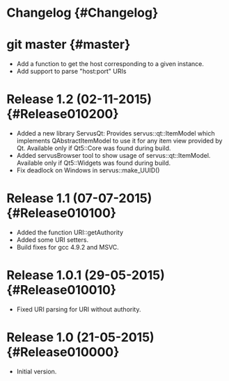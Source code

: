 
# Changelog {#Changelog}

# git master {#master}

* Add a function to get the host corresponding to a given instance.
* Add support to parse "host:port" URIs

# Release 1.2 (02-11-2015) {#Release010200}

* Added a new library ServusQt: Provides servus::qt::ItemModel which implements
  QAbstractItemModel to use it for any item view provided by Qt. Available only
  if Qt5::Core was found during build.
* Added servusBrowser tool to show usage of servus::qt::ItemModel. Available
  only if Qt5::Widgets was found during build.
* Fix deadlock on Windows in servus::make_UUID()

# Release 1.1 (07-07-2015) {#Release010100}

* Added the function URI::getAuthority
* Added some URI setters.
* Build fixes for gcc 4.9.2 and MSVC.

# Release 1.0.1 (29-05-2015) {#Release010010}

* Fixed URI parsing for URI without authority.

# Release 1.0 (21-05-2015) {#Release010000}

* Initial version.
